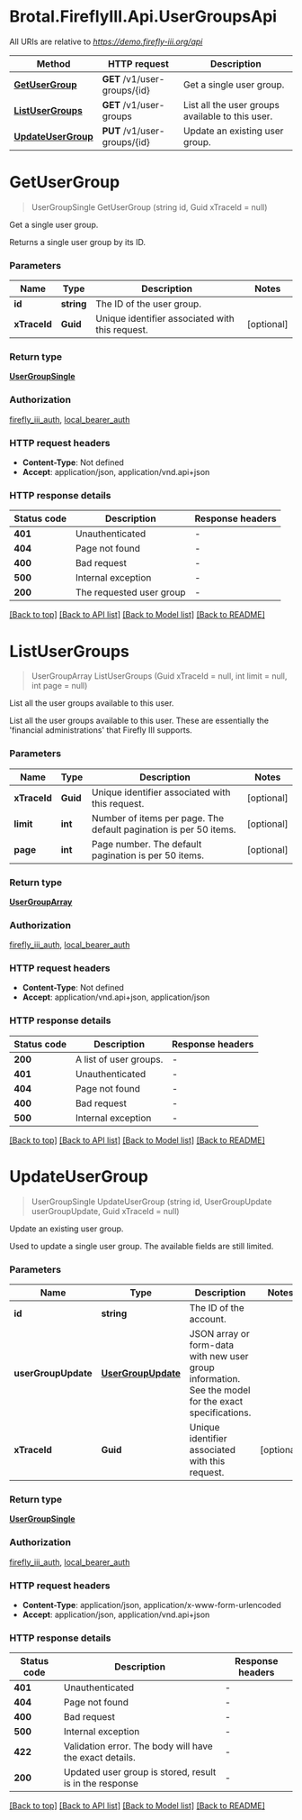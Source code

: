 # Brotal.FireflyIII.Api.UserGroupsApi

All URIs are relative to *https://demo.firefly-iii.org/api*

| Method | HTTP request | Description |
|--------|--------------|-------------|
| [**GetUserGroup**](UserGroupsApi.md#getusergroup) | **GET** /v1/user-groups/{id} | Get a single user group. |
| [**ListUserGroups**](UserGroupsApi.md#listusergroups) | **GET** /v1/user-groups | List all the user groups available to this user.  |
| [**UpdateUserGroup**](UserGroupsApi.md#updateusergroup) | **PUT** /v1/user-groups/{id} | Update an existing user group. |

<a id="getusergroup"></a>
# **GetUserGroup**
> UserGroupSingle GetUserGroup (string id, Guid xTraceId = null)

Get a single user group.

Returns a single user group by its ID. 


### Parameters

| Name | Type | Description | Notes |
|------|------|-------------|-------|
| **id** | **string** | The ID of the user group. |  |
| **xTraceId** | **Guid** | Unique identifier associated with this request. | [optional]  |

### Return type

[**UserGroupSingle**](UserGroupSingle.md)

### Authorization

[firefly_iii_auth](../README.md#firefly_iii_auth), [local_bearer_auth](../README.md#local_bearer_auth)

### HTTP request headers

 - **Content-Type**: Not defined
 - **Accept**: application/json, application/vnd.api+json


### HTTP response details
| Status code | Description | Response headers |
|-------------|-------------|------------------|
| **401** | Unauthenticated |  -  |
| **404** | Page not found |  -  |
| **400** | Bad request |  -  |
| **500** | Internal exception |  -  |
| **200** | The requested user group |  -  |

[[Back to top]](#) [[Back to API list]](../../README.md#documentation-for-api-endpoints) [[Back to Model list]](../../README.md#documentation-for-models) [[Back to README]](../../README.md)

<a id="listusergroups"></a>
# **ListUserGroups**
> UserGroupArray ListUserGroups (Guid xTraceId = null, int limit = null, int page = null)

List all the user groups available to this user. 

List all the user groups available to this user. These are essentially the 'financial administrations' that Firefly III supports.


### Parameters

| Name | Type | Description | Notes |
|------|------|-------------|-------|
| **xTraceId** | **Guid** | Unique identifier associated with this request. | [optional]  |
| **limit** | **int** | Number of items per page. The default pagination is per 50 items. | [optional]  |
| **page** | **int** | Page number. The default pagination is per 50 items. | [optional]  |

### Return type

[**UserGroupArray**](UserGroupArray.md)

### Authorization

[firefly_iii_auth](../README.md#firefly_iii_auth), [local_bearer_auth](../README.md#local_bearer_auth)

### HTTP request headers

 - **Content-Type**: Not defined
 - **Accept**: application/vnd.api+json, application/json


### HTTP response details
| Status code | Description | Response headers |
|-------------|-------------|------------------|
| **200** | A list of user groups. |  -  |
| **401** | Unauthenticated |  -  |
| **404** | Page not found |  -  |
| **400** | Bad request |  -  |
| **500** | Internal exception |  -  |

[[Back to top]](#) [[Back to API list]](../../README.md#documentation-for-api-endpoints) [[Back to Model list]](../../README.md#documentation-for-models) [[Back to README]](../../README.md)

<a id="updateusergroup"></a>
# **UpdateUserGroup**
> UserGroupSingle UpdateUserGroup (string id, UserGroupUpdate userGroupUpdate, Guid xTraceId = null)

Update an existing user group.

Used to update a single user group. The available fields are still limited. 


### Parameters

| Name | Type | Description | Notes |
|------|------|-------------|-------|
| **id** | **string** | The ID of the account. |  |
| **userGroupUpdate** | [**UserGroupUpdate**](UserGroupUpdate.md) | JSON array or form-data with new user group information. See the model for the exact specifications. |  |
| **xTraceId** | **Guid** | Unique identifier associated with this request. | [optional]  |

### Return type

[**UserGroupSingle**](UserGroupSingle.md)

### Authorization

[firefly_iii_auth](../README.md#firefly_iii_auth), [local_bearer_auth](../README.md#local_bearer_auth)

### HTTP request headers

 - **Content-Type**: application/json, application/x-www-form-urlencoded
 - **Accept**: application/json, application/vnd.api+json


### HTTP response details
| Status code | Description | Response headers |
|-------------|-------------|------------------|
| **401** | Unauthenticated |  -  |
| **404** | Page not found |  -  |
| **400** | Bad request |  -  |
| **500** | Internal exception |  -  |
| **422** | Validation error. The body will have the exact details. |  -  |
| **200** | Updated user group is stored, result is in the response |  -  |

[[Back to top]](#) [[Back to API list]](../../README.md#documentation-for-api-endpoints) [[Back to Model list]](../../README.md#documentation-for-models) [[Back to README]](../../README.md)

